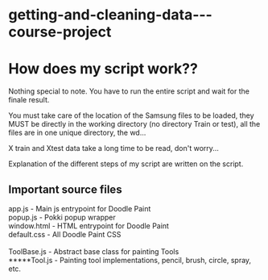 getting-and-cleaning-data---course-project
==========================================
<h1>How does my script work??</h1>
Nothing special to note. You have to run the entire script and wait for the finale result.

You must take care of the location of the Samsung files to be loaded, they MUST be directly in the working directory (no directory Train or test), all the files are in one unique directory, the wd...

X train and Xtest data take a long time to be read, don't worry...

Explanation of the different steps of my script are written on the script.

<h2>Important source files</h2>
app.js - Main js entrypoint for Doodle Paint<br />
popup.js - Pokki popup wrapper<br />
window.html - HTML entrypoint for Doodle Paint<br />
default.css - All Doodle Paint CSS<br />
<br />
ToolBase.js - Abstract base class for painting Tools<br />
*****Tool.js - Painting tool implementations, pencil, brush, circle, spray, etc.<br />
